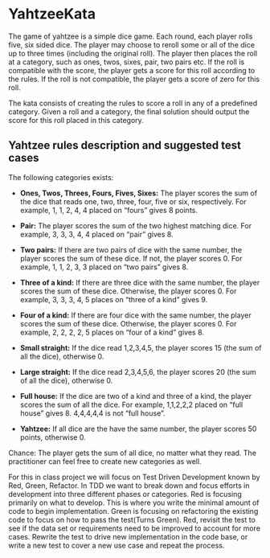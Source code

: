 # YahtzeeKata

The game of yahtzee is a simple dice game. Each round, each player rolls five, six sided dice. The player may choose to reroll some or all of the dice up to three times (including the original roll). The player then places the roll at a category, such as ones, twos, sixes, pair, two pairs etc. If the roll is compatible with the score, the player gets a score for this roll according to the rules. If the roll is not compatible, the player gets a score of zero for this roll.

The kata consists of creating the rules to score a roll in any of a predefined category. Given a roll and a category, the final solution should output the score for this roll placed in this category.

## Yahtzee rules description and suggested test cases

The following categories exists:

- **Ones, Twos, Threes, Fours, Fives, Sixes:** The player scores the sum of the dice that reads one, two, three, four, five or six, respectively. For example, 1, 1, 2, 4, 4 placed on “fours” gives 8 points.

- **Pair:** The player scores the sum of the two highest matching dice. For example, 3, 3, 3, 4, 4 placed on “pair” gives 8.

- **Two pairs:** If there are two pairs of dice with the same number, the player scores the sum of these dice. If not, the player scores 0. For example, 1, 1, 2, 3, 3 placed on “two pairs” gives 8.

- **Three of a kind:** If there are three dice with the same number, the player scores the sum of these dice. Otherwise, the player scores 0. For example, 3, 3, 3, 4, 5 places on “three of a kind” gives 9.

- **Four of a kind:** If there are four dice with the same number, the player scores the sum of these dice. Otherwise, the player scores 0. For example, 2, 2, 2, 2, 5 places on “four of a kind” gives 8.

- **Small straight:** If the dice read 1,2,3,4,5, the player scores 15 (the sum of all the dice), otherwise 0.

- **Large straight:** If the dice read 2,3,4,5,6, the player scores 20 (the sum of all the dice), otherwise 0.

- **Full house:** If the dice are two of a kind and three of a kind, the player scores the sum of all the dice. For example, 1,1,2,2,2 placed on “full house” gives 8. 4,4,4,4,4 is not “full house”.

- **Yahtzee:** If all dice are the have the same number, the player scores 50 points, otherwise 0.

Chance: The player gets the sum of all dice, no matter what they read.
The practitioner can feel free to create new categories as well.


For this in class project we will focus on Test Driven Development known by Red, Green, Refactor. In TDD we want to break down and focus efforts in development into three different phases or categories. Red is focusing primarily on what to develop. This is where you write the minimal amount of code to begin implementation. Green is focusing on refactoring the existing code to focus on how to pass the test(Turns Green). Red, revisit the test to see if the data set or requirements need to be improved to account for more cases. Rewrite the test to drive new implementation in the code base, or write a new test to cover a new use case and repeat the process.
